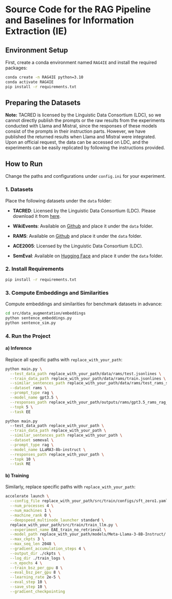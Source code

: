 # Source Code for the RAG Pipeline and Baselines for Information Extraction (IE)

## Environment Setup

First, create a conda environment named `RAG4IE` and install the required packages:

```bash
conda create -n RAG4IE python=3.10
conda activate RAG4IE
pip install -r requirements.txt
```

## Preparing the Datasets

**Note:** TACRED is licensed by the Linguistic Data Consortium (LDC), so we cannot directly publish the prompts or the raw results from the experiments conducted with Llama and Mistral, since the responses of these models consist of the prompts in their instruction parts. However, we have published the returned results when Llama and Mistral were integrated. Upon an official request, the data can be accessed on LDC, and the experiments can be easily replicated by following the instructions provided.

## How to Run

Change the paths and configurations under `config.ini` for your experiment.

### 1. Datasets

Place the following datasets under the `data` folder:

- **TACRED**: Licensed by the Linguistic Data Consortium (LDC). Please download it from [here](https://catalog.ldc.upenn.edu/LDC2018T24).
  
- **WikiEvents**: Available on [Github](https://github.com/LWL-cpu/SCPRG-master) and place it under the `data` folder.
  
- **RAMS**: Available on [Github](https://github.com/LWL-cpu/SCPRG-master) and place it under the `data` folder.
  
- **ACE2005**: Licensed by the Linguistic Data Consortium (LDC).

- **SemEval**: Available on [Hugging Face](https://huggingface.co/datasets/sem_eval_2010_task_8) and place it under the `data` folder.

### 2. Install Requirements

```bash
pip install -r requirements.txt
```

### 3. Compute Embeddings and Similarities

Compute embeddings and similarities for benchmark datasets in advance:

```bash
cd src/data_augmentation/embeddings
python sentence_embeddings.py
python sentence_sim.py
```

### 4. Run the Project

#### a) Inference

Replace all specific paths with `replace_with_your_path`:

```bash
python main.py \
  --test_data_path replace_with_your_path/data/rams/test.jsonlines \
  --train_data_path replace_with_your_path/data/rams/train.jsonlines \
  --similar_sentences_path replace_with_your_path/data/rams/test_rams_similarities.json \
  --dataset rams \
  --prompt_type rag \
  --model_name gpt3.5 \
  --responses_path replace_with_your_path/outputs/rams/gpt3.5_rams_rag_5_doc.json \
  --topk 5 \
  --task EE
```

```bash
python main.py
  --test_data_path replace_with_your_path \
  --train_data_path replace_with_your_path \
  --similar_sentences_path replace_with_your_path \
  --dataset semeval \
  --prompt_type rag \
  --model_name LLaMA3-8b-instruct \
  --responses_path replace_with_your_path \
  --topk 10 \
  --task RE
```
#### b) Training

Similarly, replace specific paths with `replace_with_your_path`:

```bash
accelerate launch \
  --config_file replace_with_your_path/src/train/configs/sft_zero1.yaml \
  --num_processes 4 \
  --num_machines 1 \
  --machine_rank 0 \
  --deepspeed_multinode_launcher standard \
  replace_with_your_path/src/train/train_llm.py \
  --experiment_name EAE_train_no_retrieval \
  --model_path replace_with_your_path/models/Meta-Llama-3-8B-Instruct/ \
  --max_ckpts 3 \
  --max_seq_len 2048 \
  --gradient_accumulation_steps 4 \
  --output_dir ./ckpts \
  --log_dir ./train_logs \
  --n_epochs 4 \
  --train_bsz_per_gpu 8 \
  --eval_bsz_per_gpu 8 \
  --learning_rate 2e-5 \
  --eval_step 10 \
  --save_step 10 \
  --gradient_checkpointing
```
